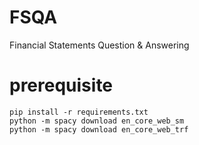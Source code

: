 # FSQA

Financial Statements Question &amp; Answering

# prerequisite

```
pip install -r requirements.txt
python -m spacy download en_core_web_sm
python -m spacy download en_core_web_trf
```